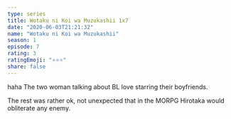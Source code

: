 ```yaml
--- 
type: series 
title: Wotaku ni Koi wa Muzukashii 1x7 
date: "2020-06-03T21:21:32" 
name: "Wotaku ni Koi wa Muzukashii" 
season: 1 
episode: 7 
rating: 3 
ratingEmoji: "⭐️⭐️⭐️" 
share: false 
---
```


haha The two woman talking about BL love starring their boyfriends.

The rest was rather ok, not unexpected that in the MORPG Hirotaka would obliterate any enemy.
